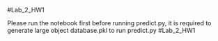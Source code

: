 #Lab_2_HW1

Please run the notebook first before running predict.py, it is required to generate large object database.pkl to run predict.py
#Lab_2_HW1
